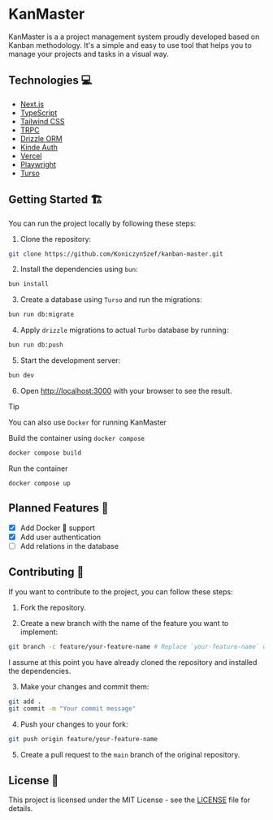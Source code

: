 # KanMaster

KanMaster is a a project management system proudly developed based on Kanban methodology. It's a simple and easy to use tool that helps you to manage your projects and tasks in a visual way.

## Technologies 💻

-   [Next.js](https://nextjs.org/)
-   [TypeScript](https://www.typescriptlang.org/)
-   [Tailwind CSS](https://tailwindcss.com/)
-   [TRPC](https://trpc.io/)
-   [Drizzle ORM](https://orm.drizzle.team/)
-   [Kinde Auth](https://kinde.com/)
-   [Vercel](https://vercel.com/)
-   [Playwright](https://playwright.dev/)
-   [Turso](https://turso.tech)

## Getting Started 🏗️

You can run the project locally by following these steps:

1. Clone the repository:

```bash
git clone https://github.com/KoniczynSzef/kanban-master.git
```

2. Install the dependencies using `bun`:

```bash
bun install
```

3. Create a database using `Turso` and run the migrations:

```bash
bun run db:migrate
```

4. Apply `drizzle` migrations to actual `Turbo` database by running:

```bash
bun run db:push
```

5. Start the development server:

```bash
bun dev
```

6. Open [http://localhost:3000](http://localhost:3000) with your browser to see the result.

> [!TIP]
> You can also use `Docker` for running KanMaster

Build the container using `docker compose`
```bash
docker compose build
```

Run the container
```
docker compose up
```

## Planned Features 📝

-   [x] Add Docker 🐋 support
-   [x] Add user authentication
-   [ ] Add relations in the database

## Contributing 🤝

If you want to contribute to the project, you can follow these steps:

1. Fork the repository.

2. Create a new branch with the name of the feature you want to implement:

```bash
git branch -c feature/your-feature-name # Replace `your-feature-name` with the name of your feature
```

I assume at this point you have already cloned the repository and installed the dependencies.

3. Make your changes and commit them:

```bash
git add .
git commit -m "Your commit message"
```

4. Push your changes to your fork:

```bash
git push origin feature/your-feature-name
```

5. Create a pull request to the `main` branch of the original repository.

## License 📜

This project is licensed under the MIT License - see the [LICENSE](LICENSE) file for details.
